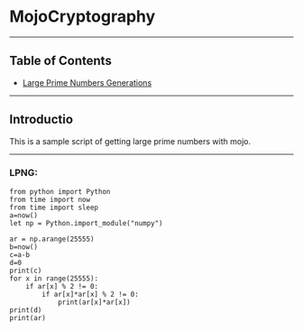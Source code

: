 # MojoCryptography

---

## Table of Contents

- [Large Prime Numbers Generations](#lpng)

---

## Introductio

This is a sample script of getting large prime numbers with mojo.

---

### LPNG:

```mojo
from python import Python
from time import now
from time import sleep
a=now()
let np = Python.import_module("numpy")

ar = np.arange(25555)
b=now()
c=a-b
d=0
print(c)
for x in range(25555):
    if ar[x] % 2 != 0:
        if ar[x]*ar[x] % 2 != 0:
            print(ar[x]*ar[x])
print(d)
print(ar)
```
